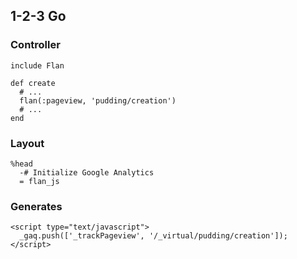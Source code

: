## 1-2-3 Go

### Controller

    include Flan

    def create
      # ...
      flan(:pageview, 'pudding/creation')
      # ...
    end

### Layout

    %head
      -# Initialize Google Analytics
      = flan_js

### Generates

    <script type="text/javascript">
      _gaq.push(['_trackPageview', '/_virtual/pudding/creation']);
    </script>
